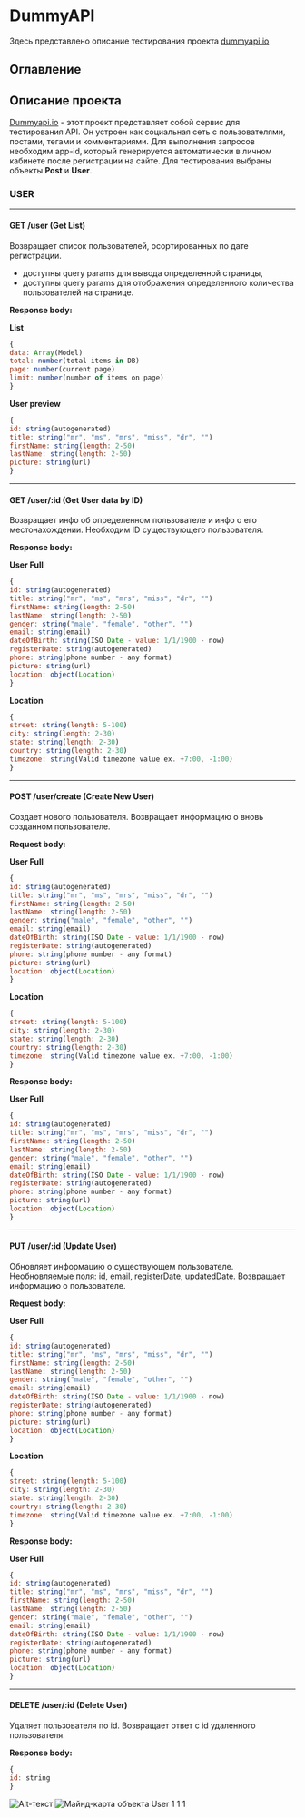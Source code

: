 # DummyAPI

Здесь представлено описание тестирования проекта [dummyapi.io](https://dummyapi.io/)

## Оглавление

## Описание проекта

[Dummyapi.io](https://dummyapi.io/) - этот проект представляет собой сервис для тестирования API. Он устроен как социальная сеть с пользователями, постами, тегами и комментариями. Для выполнения запросов необходим app-id, который генерируется автоматически в личном кабинете после регистрации на сайте. Для тестирования  выбраны объекты **Post** и **User**.

### USER
___
#### GET /user  (Get List)

Возвращает список пользователей, осортированных по дате регистрации. 
- доступны query params для вывода определенной страницы,
- доступны query params для отображения определенного количества пользователей на странице.

**Response body:**  

**List**
```javascript
{
data: Array(Model)
total: number(total items in DB)
page: number(current page)
limit: number(number of items on page)
}
```

**User preview**
```javascript
{
id: string(autogenerated)
title: string("mr", "ms", "mrs", "miss", "dr", "")
firstName: string(length: 2-50)
lastName: string(length: 2-50)
picture: string(url)
}
```
___
#### GET /user/:id (Get User data by ID)

Возвращает инфо об определенном пользователе и инфо о его местонахождении. Необходим ID существующего пользователя.

**Response body:**  

**User Full**

```javascript
{
id: string(autogenerated)
title: string("mr", "ms", "mrs", "miss", "dr", "")
firstName: string(length: 2-50)
lastName: string(length: 2-50)
gender: string("male", "female", "other", "")
email: string(email)
dateOfBirth: string(ISO Date - value: 1/1/1900 - now)
registerDate: string(autogenerated)
phone: string(phone number - any format)
picture: string(url)
location: object(Location)
}
```

**Location**

```javascript
{
street: string(length: 5-100)
city: string(length: 2-30)
state: string(length: 2-30)
country: string(length: 2-30)
timezone: string(Valid timezone value ex. +7:00, -1:00)
}
```
___
#### POST /user/create (Create New User)

Создает нового пользователя. Возвращает информацию о вновь созданном пользователе.

**Request  body:**  

**User Full**

```javascript
{
id: string(autogenerated)
title: string("mr", "ms", "mrs", "miss", "dr", "")
firstName: string(length: 2-50)
lastName: string(length: 2-50)
gender: string("male", "female", "other", "")
email: string(email)
dateOfBirth: string(ISO Date - value: 1/1/1900 - now)
registerDate: string(autogenerated)
phone: string(phone number - any format)
picture: string(url)
location: object(Location)
}
```

**Location**

```javascript
{
street: string(length: 5-100)
city: string(length: 2-30)
state: string(length: 2-30)
country: string(length: 2-30)
timezone: string(Valid timezone value ex. +7:00, -1:00)
}
```

**Response body:**  

**User Full**

```javascript
{
id: string(autogenerated)
title: string("mr", "ms", "mrs", "miss", "dr", "")
firstName: string(length: 2-50)
lastName: string(length: 2-50)
gender: string("male", "female", "other", "")
email: string(email)
dateOfBirth: string(ISO Date - value: 1/1/1900 - now)
registerDate: string(autogenerated)
phone: string(phone number - any format)
picture: string(url)
location: object(Location)
}
```
___
#### PUT /user/:id (Update User)

Обновляет информацию о существующем пользователе. Необновляемые поля: id, email, registerDate, updatedDate. Возвращает информацию о пользователе.

**Request  body:**  

**User Full**

```javascript
{
id: string(autogenerated)
title: string("mr", "ms", "mrs", "miss", "dr", "")
firstName: string(length: 2-50)
lastName: string(length: 2-50)
gender: string("male", "female", "other", "")
email: string(email)
dateOfBirth: string(ISO Date - value: 1/1/1900 - now)
registerDate: string(autogenerated)
phone: string(phone number - any format)
picture: string(url)
location: object(Location)
}
```

**Location**

```javascript
{
street: string(length: 5-100)
city: string(length: 2-30)
state: string(length: 2-30)
country: string(length: 2-30)
timezone: string(Valid timezone value ex. +7:00, -1:00)
}
```

**Response body:**  

**User Full**

```javascript
{
id: string(autogenerated)
title: string("mr", "ms", "mrs", "miss", "dr", "")
firstName: string(length: 2-50)
lastName: string(length: 2-50)
gender: string("male", "female", "other", "")
email: string(email)
dateOfBirth: string(ISO Date - value: 1/1/1900 - now)
registerDate: string(autogenerated)
phone: string(phone number - any format)
picture: string(url)
location: object(Location)
}
```
___
#### DELETE /user/:id (Delete User)

Удаляет пользователя по id. Возвращает ответ с id удаленного пользователя.

**Response body:**  

```javascript
{
id: string
}
```

![Alt-текст](https://avatars1.githubusercontent.com/u/5384215?v=3&s=460 "Орк")
![Майнд-карта объекта User](https://drive.google.com/file/d/1s2c3jIIcRt4rV_fyl7lPj7m6HK_jzgQS/view "Почему орк?")
1
1
1
